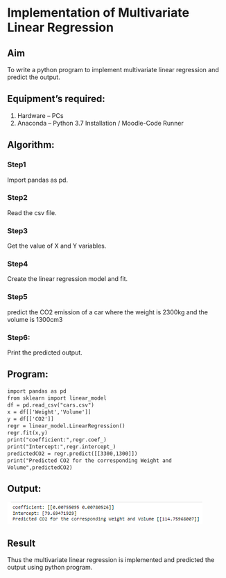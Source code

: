 # Implementation of Multivariate Linear Regression
## Aim
To write a python program to implement multivariate linear regression and predict the output.
## Equipment’s required:
1.	Hardware – PCs
2.	Anaconda – Python 3.7 Installation / Moodle-Code Runner
## Algorithm:
### Step1
Import pandas as pd.
### Step2
Read the csv file.
### Step3
Get the value of X and Y variables.
### Step4
Create the linear regression model and fit.
### Step5
predict the CO2 emission of a car where the weight is 2300kg and the volume is 1300cm3
### Step6:
Print the predicted output.
## Program:
```
import pandas as pd
from sklearn import linear_model
df = pd.read_csv("cars.csv")
x = df[['Weight','Volume']]
y = df[['CO2']]
regr = linear_model.LinearRegression()
regr.fit(x,y)
print("coefficient:",regr.coef_)
print("Intercept:",regr.intercept_)
predictedCO2 = regr.predict([[3300,1300]])
print("Predicted CO2 for the corresponding Weight and Volume",predictedCO2)
```
## Output:
![multivariate](multivarient.PNG)

## Result
Thus the multivariate linear regression is implemented and predicted the output using python program.